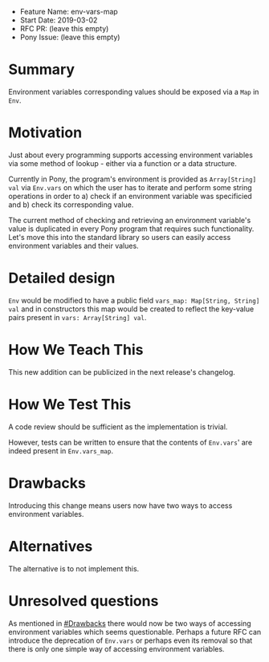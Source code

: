 - Feature Name: env-vars-map
- Start Date: 2019-03-02
- RFC PR: (leave this empty)
- Pony Issue: (leave this empty)

# Summary

Environment variables corresponding values should be exposed via a `Map` in
`Env`.

# Motivation

Just about every programming supports accessing environment variables via some
method of lookup - either via a function or a data structure.

Currently in Pony, the program's environment is provided as `Array[String] val`
via `Env.vars` on which the user has to iterate and perform some string
operations in order to a) check if an environment variable was specificied and
b) check its corresponding value.

The current method of checking and retrieving an environment variable's value is
duplicated in every Pony program that requires such functionality. Let's move
this into the standard library so users can easily access environment variables
and their values.

# Detailed design

`Env` would be modified to have a public field `vars_map: Map[String, String]
val` and in constructors this map would be created to reflect the key-value
pairs present in `vars: Array[String] val`.

# How We Teach This

This new addition can be publicized in the next release's changelog.

# How We Test This

A code review should be sufficient as the implementation is trivial.

However, tests can be written to ensure that the contents of `Env.vars`' are
indeed present in `Env.vars_map`.

# Drawbacks

Introducing this change means users now have two ways to access environment
variables.

# Alternatives

The alternative is to not implement this.

# Unresolved questions

As mentioned in [#Drawbacks](Drawbacks) there would now be two ways of accessing
environment variables which seems questionable. Perhaps a future RFC can
introduce the deprecation of `Env.vars` or perhaps even its removal so that
there is only one simple way of accessing environment variables.
